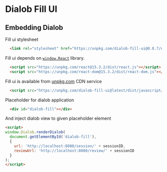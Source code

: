Dialob Fill UI
=================

Embedding Dialob
-------------------

Fill ui stylesheet
```html
  <link rel="stylesheet" href="https://unpkg.com/dialob-fill-ui@0.0.7/dist/css/ff.css">
```

Fill ui depends on [`window.React`](https://facebook.github.io/react/index.html) library.
```html
  <script src="https://unpkg.com/react@15.3.2/dist/react.js"></script>
  <script src="https://unpkg.com/react-dom@15.3.2/dist/react-dom.js"></script>
```

Fill ui is available from [unpkg.com](https://unpkg.com) CDN service
```html
  <script src="https://unpkg.com/dialob-fill-ui@latest/dist/javascript/ff.js"></script>
```

Placeholder for dialob application
```html
  <div id="dialob-fill"></div>
```


And inject dialob view to given placeholder element
```html
<script>
window.Dialob.renderDialob(
  document.getElementById('dialob-fill'),
  {
    url: 'http://localhost:8080/session/' + sessionID,
    reviewUrl: 'http://localhost:8080/review/' + sessionID
  }
);
</script>
```
